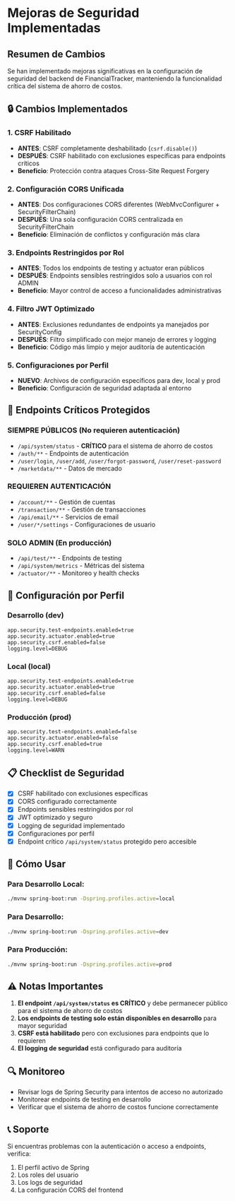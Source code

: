 # Mejoras de Seguridad Implementadas

## Resumen de Cambios

Se han implementado mejoras significativas en la configuración de seguridad del backend de FinancialTracker, manteniendo la funcionalidad crítica del sistema de ahorro de costos.

## 🔒 Cambios Implementados

### 1. **CSRF Habilitado**
- **ANTES**: CSRF completamente deshabilitado (`csrf.disable()`)
- **DESPUÉS**: CSRF habilitado con exclusiones específicas para endpoints críticos
- **Beneficio**: Protección contra ataques Cross-Site Request Forgery

### 2. **Configuración CORS Unificada**
- **ANTES**: Dos configuraciones CORS diferentes (WebMvcConfigurer + SecurityFilterChain)
- **DESPUÉS**: Una sola configuración CORS centralizada en SecurityFilterChain
- **Beneficio**: Eliminación de conflictos y configuración más clara

### 3. **Endpoints Restringidos por Rol**
- **ANTES**: Todos los endpoints de testing y actuator eran públicos
- **DESPUÉS**: Endpoints sensibles restringidos solo a usuarios con rol ADMIN
- **Beneficio**: Mayor control de acceso a funcionalidades administrativas

### 4. **Filtro JWT Optimizado**
- **ANTES**: Exclusiones redundantes de endpoints ya manejados por SecurityConfig
- **DESPUÉS**: Filtro simplificado con mejor manejo de errores y logging
- **Beneficio**: Código más limpio y mejor auditoría de autenticación

### 5. **Configuraciones por Perfil**
- **NUEVO**: Archivos de configuración específicos para dev, local y prod
- **Beneficio**: Configuración de seguridad adaptada al entorno

## 🚨 Endpoints Críticos Protegidos

### **SIEMPRE PÚBLICOS** (No requieren autenticación)
- `/api/system/status` - **CRÍTICO** para el sistema de ahorro de costos
- `/auth/**` - Endpoints de autenticación
- `/user/login`, `/user/add`, `/user/forgot-password`, `/user/reset-password`
- `/marketdata/**` - Datos de mercado

### **REQUIEREN AUTENTICACIÓN**
- `/account/**` - Gestión de cuentas
- `/transaction/**` - Gestión de transacciones
- `/api/email/**` - Servicios de email
- `/user/*/settings` - Configuraciones de usuario

### **SOLO ADMIN** (En producción)
- `/api/test/**` - Endpoints de testing
- `/api/system/metrics` - Métricas del sistema
- `/actuator/**` - Monitoreo y health checks

## 🔧 Configuración por Perfil

### **Desarrollo (dev)**
```properties
app.security.test-endpoints.enabled=true
app.security.actuator.enabled=true
app.security.csrf.enabled=false
logging.level=DEBUG
```

### **Local (local)**
```properties
app.security.test-endpoints.enabled=true
app.security.actuator.enabled=true
app.security.csrf.enabled=false
logging.level=DEBUG
```

### **Producción (prod)**
```properties
app.security.test-endpoints.enabled=false
app.security.actuator.enabled=false
app.security.csrf.enabled=true
logging.level=WARN
```

## 📋 Checklist de Seguridad

- [x] CSRF habilitado con exclusiones específicas
- [x] CORS configurado correctamente
- [x] Endpoints sensibles restringidos por rol
- [x] JWT optimizado y seguro
- [x] Logging de seguridad implementado
- [x] Configuraciones por perfil
- [x] Endpoint crítico `/api/system/status` protegido pero accesible

## 🚀 Cómo Usar

### **Para Desarrollo Local:**
```bash
./mvnw spring-boot:run -Dspring.profiles.active=local
```

### **Para Desarrollo:**
```bash
./mvnw spring-boot:run -Dspring.profiles.active=dev
```

### **Para Producción:**
```bash
./mvnw spring-boot:run -Dspring.profiles.active=prod
```

## ⚠️ Notas Importantes

1. **El endpoint `/api/system/status` es CRÍTICO** y debe permanecer público para el sistema de ahorro de costos
2. **Los endpoints de testing solo están disponibles en desarrollo** para mayor seguridad
3. **CSRF está habilitado** pero con exclusiones para endpoints que lo requieren
4. **El logging de seguridad** está configurado para auditoría

## 🔍 Monitoreo

- Revisar logs de Spring Security para intentos de acceso no autorizado
- Monitorear endpoints de testing en desarrollo
- Verificar que el sistema de ahorro de costos funcione correctamente

## 📞 Soporte

Si encuentras problemas con la autenticación o acceso a endpoints, verifica:
1. El perfil activo de Spring
2. Los roles del usuario
3. Los logs de seguridad
4. La configuración CORS del frontend
